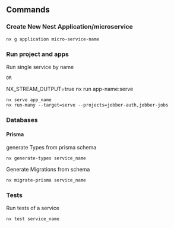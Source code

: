 ## Commands

### Create New Nest Application/microservice

```
nx g application micro-service-name
```

### Run project and apps

Run single service by name

```
OR

```

NX_STREAM_OUTPUT=true nx run app-name:serve

```
nx serve app_name
nx run-many --target=serve --projects=jobber-auth,jobber-jobs
```

### Databases

#### Prisma

generate Types from prisma schema

```
nx generate-types service_name
```

Generate Migrations from schema

```
nx migrate-prisma service_name
```

### Tests

Run tests of a service

```
nx test service_name
```
